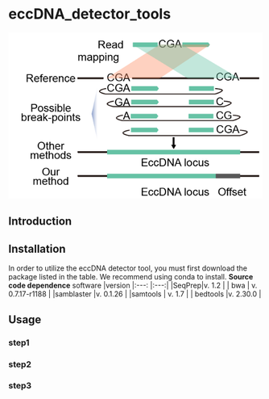 # eccDNA_detector_tools  
![advantage of this method](image/advantage.png)
## Introduction  
## Installation  
In order to utilize the eccDNA detector tool, you must first download the package listed in the table. We recommend using conda to install.
**Source code dependence**
software  |version
|:---:  |:---:|
|SeqPrep|v. 1.2  |
| bwa | v. 0.7.17-r1188 |
|samblaster  |v. 0.1.26  |
|samtools  | v. 1.7 |
| bedtools |v. 2.30.0  |
## Usage  
### step1  
### step2  
### step3
